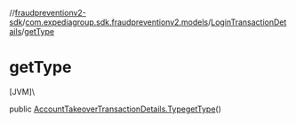 //[fraudpreventionv2-sdk](../../../index.md)/[com.expediagroup.sdk.fraudpreventionv2.models](../index.md)/[LoginTransactionDetails](index.md)/[getType](get-type.md)

# getType

[JVM]\

public [AccountTakeoverTransactionDetails.Type](../-account-takeover-transaction-details/-type/index.md)[getType](get-type.md)()
